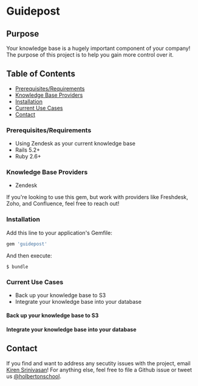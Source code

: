 # Guidepost

## Purpose

Your knowledge base is a hugely important component of your company! The purpose of this project is to help you gain more control over it.

## Table of Contents

* [Prerequisites/Requirements](#prerequisites-requirements)
* [Knowledge Base Providers](#knowledge-base-providers)
* [Installation](#installation)
* [Current Use Cases](#current-use-cases)
* [Contact](#contact)

### Prerequisites/Requirements

* Using Zendesk as your current knowledge base
* Rails 5.2+
* Ruby 2.6+

### Knowledge Base Providers

* Zendesk

If you're looking to use this gem, but work with providers like Freshdesk, Zoho, and Confluence, feel free to reach out!

### Installation

Add this line to your application's Gemfile:

```ruby
gem 'guidepost'
```

And then execute:

    $ bundle

### Current Use Cases

* Back up your knowledge base to S3
* Integrate your knowledge base into your database

#### Back up your knowledge base to S3

#### Integrate your knowledge base into your database

## Contact

If you find and want to address any secutity issues with the project, email [Kiren Srinivasan](mailto:kiren.srinivasan@holbertonschool.com)! For anything else, feel free to file a Github issue or tweet us [@holbertonschool](https://twitter.com/holbertonschool).